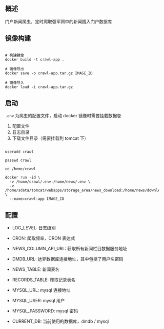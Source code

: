 ## 概述

门户新闻爬虫，定时爬取强军网中的新闻插入门户数据库

## 镜像构建

```shell

# 构建镜像
docker build -t crawl-app .

# 镜像导出
docker save -o crawl-app.tar.gz IMAGE_ID

# 镜像导入
docker load -i crawl-app.tar.gz
```

## 启动

`.env` 为爬虫的配置文件，启动 docker 镜像时需要挂载数据卷

1. 配置文件
2. 日志目录
3. 下载文件目录（需要挂载到 tomcat 下）

```shell

useradd crawl

passwd crawl

cd /home/crawl

docker run -id \
  -v /home/crawl/.env:/home/news/.env \
  -v /home/sdata/tomcat/webapps/storage_area/news_download:/home/news/download \
  --name=crawl-app IMAGE_ID
```

## 配置

- LOG_LEVEL: 日志级别

- CRON: 爬取频率，CRON 表达式

- NEWS_COLUMN_API_URL: 获取所有新闻栏目数据服务地址

- DMDB_URL: 达梦数据库连接地址，其中包括了用户名密码

- NEWS_TABLE: 新闻表名

- RECORDS_TABLE: 爬取记录表名

- MYSQL_URL: mysql 连接地址

- MYSQL_USER: mysql 用户

- MYSQL_PASSWORD: mysql 密码

- CURRENT_DB: 当前使用的数据库，dmdb / mysql